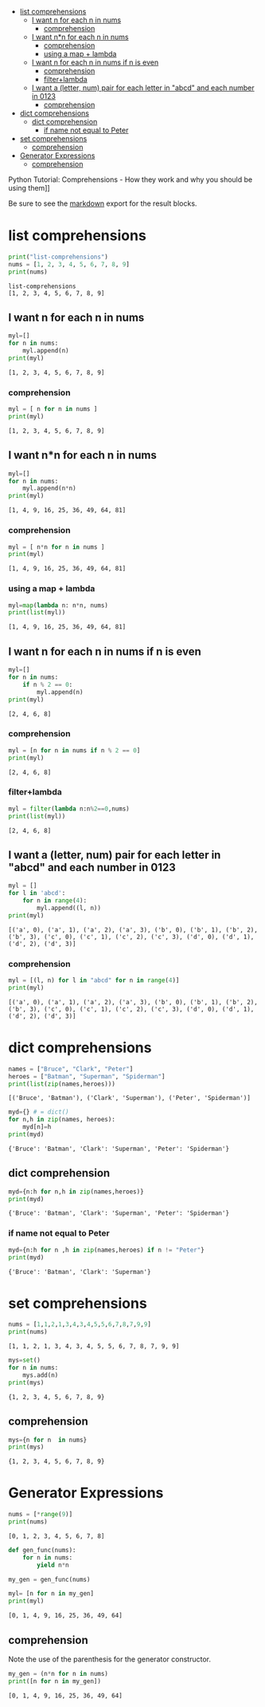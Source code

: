 - [list comprehensions](#orga26a852)
  - [I want n for each n in nums](#orgde8b6be)
    - [comprehension](#org762f8a4)
  - [I want n\*n for each n in nums](#org56f2dd2)
    - [comprehension](#org228b90b)
    - [using a map + lambda](#orgeb564f3)
  - [I want n for each n in nums if n is even](#org70ecff8)
    - [comprehension](#orgaf43e80)
    - [filter+lambda](#orgc877b4e)
  - [I want a (letter, num) pair for each letter in "abcd" and each number in 0123](#orgf9ed9ee)
    - [comprehension](#org8225ce6)
- [dict comprehensions](#org98a4b96)
  - [dict comprehension](#org71cb218)
    - [if name not equal to Peter](#org41a9ba8)
- [set comprehensions](#orgc07f78d)
  - [comprehension](#org8c78de8)
- [Generator Expressions](#org816e79d)
  - [comprehension](#org7f81060)

Python Tutorial: Comprehensions - How they work and why you should be using them]]

Be sure to see the [markdown](https://raw.githubusercontent.com/rileyrg/development-education/main/lessons/python/coreyschafer/20-comprehensions.md) export for the result blocks.


<a id="orga26a852"></a>

# list comprehensions

```python
print("list-comprehensions")
nums = [1, 2, 3, 4, 5, 6, 7, 8, 9]
print(nums)
```

    list-comprehensions
    [1, 2, 3, 4, 5, 6, 7, 8, 9]


<a id="orgde8b6be"></a>

## I want n for each n in nums

```python
myl=[]
for n in nums:
    myl.append(n)
print(myl)
```

    [1, 2, 3, 4, 5, 6, 7, 8, 9]


<a id="org762f8a4"></a>

### comprehension

```python
myl = [ n for n in nums ]
print(myl)
```

    [1, 2, 3, 4, 5, 6, 7, 8, 9]


<a id="org56f2dd2"></a>

## I want n\*n for each n in nums

```python
myl=[]
for n in nums:
    myl.append(n*n)
print(myl)
```

    [1, 4, 9, 16, 25, 36, 49, 64, 81]


<a id="org228b90b"></a>

### comprehension

```python
myl = [ n*n for n in nums ]
print(myl)
```

    [1, 4, 9, 16, 25, 36, 49, 64, 81]


<a id="orgeb564f3"></a>

### using a map + lambda

```python
myl=map(lambda n: n*n, nums)
print(list(myl))
```

    [1, 4, 9, 16, 25, 36, 49, 64, 81]


<a id="org70ecff8"></a>

## I want n for each n in nums if n is even

```python
myl=[]
for n in nums:
    if n % 2 == 0:
        myl.append(n)
print(myl)
```

    [2, 4, 6, 8]


<a id="orgaf43e80"></a>

### comprehension

```python
myl = [n for n in nums if n % 2 == 0]
print(myl)
```

    [2, 4, 6, 8]


<a id="orgc877b4e"></a>

### filter+lambda

```python
myl = filter(lambda n:n%2==0,nums)
print(list(myl))
```

    [2, 4, 6, 8]


<a id="orgf9ed9ee"></a>

## I want a (letter, num) pair for each letter in "abcd" and each number in 0123

```python
myl = []
for l in 'abcd':
    for n in range(4):
        myl.append((l, n))
print(myl)
```

    [('a', 0), ('a', 1), ('a', 2), ('a', 3), ('b', 0), ('b', 1), ('b', 2), ('b', 3), ('c', 0), ('c', 1), ('c', 2), ('c', 3), ('d', 0), ('d', 1), ('d', 2), ('d', 3)]


<a id="org8225ce6"></a>

### comprehension

```python
myl = [(l, n) for l in "abcd" for n in range(4)]
print(myl)
```

    [('a', 0), ('a', 1), ('a', 2), ('a', 3), ('b', 0), ('b', 1), ('b', 2), ('b', 3), ('c', 0), ('c', 1), ('c', 2), ('c', 3), ('d', 0), ('d', 1), ('d', 2), ('d', 3)]


<a id="org98a4b96"></a>

# dict comprehensions

```python
names = ["Bruce", "Clark", "Peter"]
heroes = ["Batman", "Superman", "Spiderman"]
print(list(zip(names,heroes)))
```

    [('Bruce', 'Batman'), ('Clark', 'Superman'), ('Peter', 'Spiderman')]

```python
myd={} # = dict()
for n,h in zip(names, heroes):
    myd[n]=h
print(myd)
```

    {'Bruce': 'Batman', 'Clark': 'Superman', 'Peter': 'Spiderman'}


<a id="org71cb218"></a>

## dict comprehension

```python
myd={n:h for n,h in zip(names,heroes)}
print(myd)
```

    {'Bruce': 'Batman', 'Clark': 'Superman', 'Peter': 'Spiderman'}


<a id="org41a9ba8"></a>

### if name not equal to Peter

```python
myd={n:h for n ,h in zip(names,heroes) if n != "Peter"}
print(myd)
```

    {'Bruce': 'Batman', 'Clark': 'Superman'}


<a id="orgc07f78d"></a>

# set comprehensions

```python
nums = [1,1,2,1,3,4,3,4,5,5,6,7,8,7,9,9]
print(nums)
```

    [1, 1, 2, 1, 3, 4, 3, 4, 5, 5, 6, 7, 8, 7, 9, 9]

```python
mys=set()
for n in nums:
    mys.add(n)
print(mys)
```

    {1, 2, 3, 4, 5, 6, 7, 8, 9}


<a id="org8c78de8"></a>

## comprehension

```python
mys={n for n  in nums}
print(mys)
```

    {1, 2, 3, 4, 5, 6, 7, 8, 9}


<a id="org816e79d"></a>

# Generator Expressions

```python
nums = [*range(9)]
print(nums)
```

    [0, 1, 2, 3, 4, 5, 6, 7, 8]

```python
def gen_func(nums):
    for n in nums:
        yield n*n

my_gen = gen_func(nums)

myl= [n for n in my_gen]
print(myl)
```

    [0, 1, 4, 9, 16, 25, 36, 49, 64]


<a id="org7f81060"></a>

## comprehension

Note the use of the parenthesis for the generator constructor.

```python
my_gen = (n*n for n in nums)
print([n for n in my_gen])
```

    [0, 1, 4, 9, 16, 25, 36, 49, 64]
